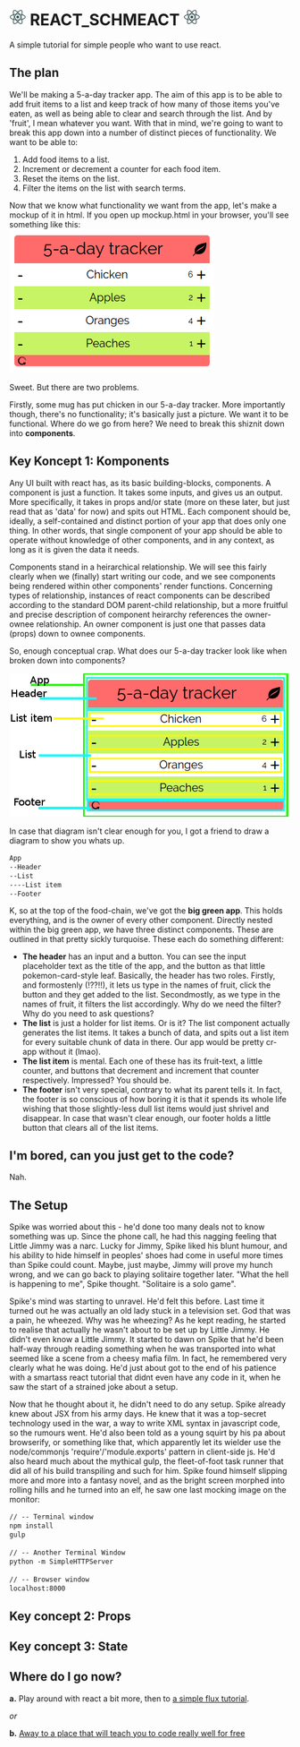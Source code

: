# ![react logo](/assets/img/react_logo_fandc.png) REACT_SCHMEACT ![react logo](/assets/img/react_logo_fandc.png)
A simple tutorial for simple people who want to use react.

## The plan
We'll be making a 5-a-day tracker app. The aim of this app is to be able to add fruit items to a list and keep track of how many of those items you've eaten, as well as being able to clear and search through the list. And by 'fruit', I mean whatever you want.
With that in mind, we're going to want to break this app down into a number of distinct pieces of functionality. We want to be able to:

1. Add food items to a list.
2. Increment or decrement a counter for each food item.
3. Reset the items on the list.
4. Filter the items on the list with search terms.

Now that we know what functionality we want from the app, let's make a mockup of it in html. If you open up mockup.html in your browser, you'll see something like this:   
![](/assets/img/App-Mockup.png)

Sweet. But there are two problems.

Firstly, some mug has put chicken in our 5-a-day tracker. More importantly though, there's no functionality; it's basically just a picture. We want it to be functional. Where do we go from here? We need to break this shiznit down into __components__.

## Key Koncept 1: Komponents
Any UI built with react has, as its basic building-blocks, components. A component is just a function. It takes some inputs, and gives us an output. More specifically, it takes in props and/or state (more on these later, but just read that as 'data' for now) and spits out HTML. Each component should be, ideally, a self-contained and distinct portion of your app that does only one thing. In other words, that single component of your app should be able to operate without knowledge of other components, and in any context, as long as it is given the data it needs.

Components stand in a heirarchical relationship. We will see this fairly clearly when we (finally) start writing our code, and we see components being rendered within other components' render functions. Concerning types of relationship, instances of react components can be described according to the standard DOM parent-child relationship, but a more fruitful and precise description of component heirarchy references the owner-ownee relationship. An owner component is just one that passes data (props) down to ownee components.

So, enough conceptual crap. What does our 5-a-day tracker look like when broken down into components?

![](/assets/img/App-Mockup-Components.png)

In case that diagram isn't clear enough for you, I got a friend to draw a diagram to show you whats up.
```
App
--Header
--List
----List item
--Footer
```

K, so at the top of the food-chain, we've got the __big green app__. This holds everything, and is the owner of every other component.
Directly nested within the big green app, we have three distinct components. These are outlined in that pretty sickly turquoise. These each do something different:
* __The header__ has an input and a button. You can see the input placeholder text as the title of the app, and the button as that little pokemon-card-style leaf. Basically, the header has two roles. Firstly, and formostenly (!??!!), it lets us type in the names of fruit, click the button and they get added to the list. Secondmostly, as we type in the names of fruit, it filters the list accordingly. Why do we need the filter? Why do you need to ask questions?
* __The list__ is just a holder for list items. Or is it? The list component actually generates the list items. It takes a bunch of data, and spits out a list item for every suitable chunk of data in there. Our app would be pretty cr-app without it (lmao).
* __The list item__ is mental. Each one of these has its fruit-text, a little counter, and buttons that decrement and increment that counter respectively. Impressed? You should be.
* __The footer__ isn't very special, contrary to what its parent tells it. In fact, the footer is so conscious of how boring it is that it spends its whole life wishing that those slightly-less dull list items would just shrivel and disappear. In case that wasn't clear enough, our footer holds a little button that clears all of the list items.

## I'm bored, can you just get to the code?
Nah.

## The Setup
Spike was worried about this - he'd done too many deals not to know something was up. Since the phone call, he had this nagging feeling that Little Jimmy was a narc. Lucky for Jimmy, Spike liked his blunt humour, and his ability to hide himself in peoples' shoes had come in useful more times than Spike could count. Maybe, just maybe, Jimmy will prove my hunch wrong, and we can go back to playing solitaire together later. "What the hell is happening to me", Spike thought. "Solitaire is a solo game".   

Spike's mind was starting to unravel. He'd felt this before. Last time it turned out he was actually an old lady stuck in a television set. God that was a pain, he wheezed. Why was he wheezing? As he kept reading, he started to realise that actually he wasn't about to be set up by Little Jimmy. He didn't even know a Little Jimmy. It started to dawn on Spike that he'd been half-way through reading something when he was transported into what seemed like a scene from a cheesy mafia film. In fact, he remembered very clearly what he was doing. He'd just about got to the end of his patience with a smartass react tutorial that didnt even have any code in it, when he saw the start of a strained joke about a setup.    

Now that he thought about it, he didn't need to do any setup. Spike already knew about JSX from his army days. He knew that it was a top-secret technology used in the war, a way to write XML syntax in javascript code, so the rumours went. He'd also been told as a young squirt by his pa about browserify, or something like that, which apparently let its wielder use the node/commonjs 'require'/'module.exports' pattern in client-side js. He'd also heard much about the mythical gulp, the fleet-of-foot task runner that did all of his build transpiling and such for him. Spike found himself slipping more and more into a fantasy novel, and as the bright screen morphed into rolling hills and he turned into an elf, he saw one last mocking image on the monitor:

```
// -- Terminal window
npm install
gulp

// -- Another Terminal Window
python -m SimpleHTTPServer

// -- Browser window
localhost:8000
```

## Key concept 2: Props

## Key concept 3: State

## Where do I go now?
__a.__ Play around with react a bit more, then to [a simple flux tutorial](https://github.com/MIJOTHY/FOR_FLUX_SAKE).

_or_

__b.__ [Away to a place that will teach you to code really well for free](http://foundersandcoders.org/apply.html)
